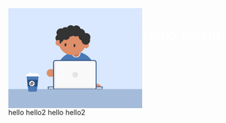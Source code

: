 
<div float="left" style="display: flex; flex-direction: row;" >
    <img src="https://github.com/Akshaytomar893/Akshaytomar893/blob/main/typing_animmation.gif" width="270"  />
    <h1 style="color:white">Hello World</h1>
</div>
    <tr>
        <td>
            hello
        </td>
        <td>
            hello2
        </td>
    </tr>
    <tr>
        <td>
            hello
        </td>
        <td>
            hello2
        </td>
    </tr>
    
    
